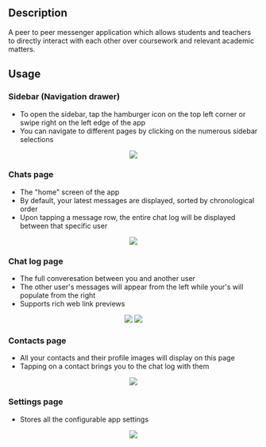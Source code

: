 ## Description
A peer to peer messenger application which allows students and teachers to directly interact with each other over coursework and relevant academic matters.

## Usage 
### Sidebar (Navigation drawer) 
* To open the sidebar, tap the hamburger icon on the top left corner or swipe right on the left edge of the app 
* You can navigate to different pages by clicking on the numerous sidebar selections

<p align="center">
  <img src="https://user-images.githubusercontent.com/60278399/132433327-7457b111-3f39-45cb-95b0-65983313a663.jpg" />
</p>

### Chats page 
* The "home" screen of the app 
* By default, your latest messages are displayed, sorted by chronological order  
* Upon tapping a message row, the entire chat log will be displayed between that specific user

<p align="center">
  <img src="https://user-images.githubusercontent.com/60278399/132433847-ef074516-4d65-4700-8f4c-d7b6f72400f3.jpg" />
</p>

### Chat log page 
* The full converesation between you and another user
* The other user's messages will appear from the left while your's will populate from the right
* Supports rich web link previews 

<p align="center">
  <img src="https://user-images.githubusercontent.com/60278399/132433957-8b824bc1-9e9d-4258-89d6-40bafbbc1301.jpg" />
  <img src="https://user-images.githubusercontent.com/60278399/132434118-fb548b77-28e2-4361-902f-2ded01d4bfb4.jpg" />
</p>

### Contacts page 
* All your contacts and their profile images will display on this page 
* Tapping on a contact brings you to the chat log with them 

<p align="center">
  <img src="https://user-images.githubusercontent.com/60278399/132434201-61917343-b6a3-4fde-92b9-32dfe0fb1c7e.jpg" />
</p>

### Settings page 
* Stores all the configurable app settings

<p align="center">
  <img src="https://user-images.githubusercontent.com/60278399/132434261-0272c793-f3b3-4da7-9bcf-483606e6f716.jpg" />
</p>
